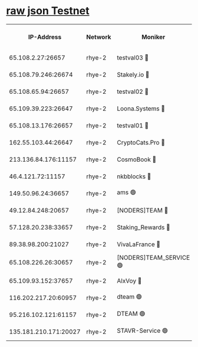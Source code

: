 
[raw json Testnet](https://rpc-check.quickt.stavr.tech/quickt/rpc-quickt-result.json)
=


<table><tr><th>IP-Address</th><th>Network</th><th>Moniker</th><th>Latest Block Height</th><th>Earliest Block Height</th><th>Catching Up</th><th>Tx Index</th><th>Voting Power</th><th>Scan Time</th></tr><tr><td>65.108.2.27:26657</td><td>rhye-2</td><td>testval03 🔴</td><td>814416</td><td>1</td><td>False</td><td>on</td><td>11002050</td><td>2024-02-15T02:13:23.962050295UTC</td></tr><tr><td>65.108.79.246:26674</td><td>rhye-2</td><td>Stakely.io 🔴</td><td>814416</td><td>1</td><td>False</td><td>on</td><td>10010</td><td>2024-02-15T02:13:26.378470957UTC</td></tr><tr><td>65.108.65.94:26657</td><td>rhye-2</td><td>testval02 🔴</td><td>814417</td><td>1</td><td>False</td><td>on</td><td>11002050</td><td>2024-02-15T02:13:29.223001302UTC</td></tr><tr><td>65.109.39.223:26647</td><td>rhye-2</td><td>Loona.Systems 🔴</td><td>814417</td><td>1</td><td>False</td><td>off</td><td>86949</td><td>2024-02-15T02:13:32.503142088UTC</td></tr><tr><td>65.108.13.176:26657</td><td>rhye-2</td><td>testval01 🔴</td><td>814418</td><td>1</td><td>False</td><td>on</td><td>13082010</td><td>2024-02-15T02:13:33.349199000UTC</td></tr><tr><td>162.55.103.44:26647</td><td>rhye-2</td><td>CryptoCats.Pro 🔴</td><td>814421</td><td>1</td><td>False</td><td>off</td><td>9999</td><td>2024-02-15T02:14:05.762613477UTC</td></tr><tr><td>213.136.84.176:11157</td><td>rhye-2</td><td>CosmoBook 🔴</td><td>814420</td><td>65301</td><td>False</td><td>off</td><td>1528057</td><td>2024-02-15T02:13:59.278032585UTC</td></tr><tr><td>46.4.121.72:11157</td><td>rhye-2</td><td>nkbblocks 🔴</td><td>814414</td><td>70101</td><td>False</td><td>off</td><td>81491</td><td>2024-02-15T02:13:16.530192549UTC</td></tr><tr><td>149.50.96.24:36657</td><td>rhye-2</td><td>ams 🟢</td><td>814419</td><td>133501</td><td>False</td><td>on</td><td>0</td><td>2024-02-15T02:13:48.718513574UTC</td></tr><tr><td>49.12.84.248:20657</td><td>rhye-2</td><td>[NODERS]TEAM 🔴</td><td>814419</td><td>146001</td><td>False</td><td>on</td><td>59690</td><td>2024-02-15T02:13:46.306069459UTC</td></tr><tr><td>57.128.20.238:33657</td><td>rhye-2</td><td>Staking_Rewards 🔴</td><td>814417</td><td>149101</td><td>False</td><td>on</td><td>9900</td><td>2024-02-15T02:13:32.002872746UTC</td></tr><tr><td>89.38.98.200:21027</td><td>rhye-2</td><td>VivaLaFrance 🔴</td><td>814415</td><td>220501</td><td>False</td><td>off</td><td>10000</td><td>2024-02-15T02:13:18.988293245UTC</td></tr><tr><td>65.108.226.26:30657</td><td>rhye-2</td><td>[NODERS]TEAM_SERVICE 🟢</td><td>814417</td><td>241501</td><td>False</td><td>on</td><td>0</td><td>2024-02-15T02:13:32.979291227UTC</td></tr><tr><td>65.109.93.152:37657</td><td>rhye-2</td><td>AlxVoy 🔴</td><td>814415</td><td>315173</td><td>False</td><td>on</td><td>143351</td><td>2024-02-15T02:13:21.477615222UTC</td></tr><tr><td>116.202.217.20:60957</td><td>rhye-2</td><td>dteam 🟢</td><td>814417</td><td>421794</td><td>False</td><td>on</td><td>0</td><td>2024-02-15T02:13:29.557113503UTC</td></tr><tr><td>95.216.102.121:61157</td><td>rhye-2</td><td>DTEAM 🟢</td><td>749821</td><td>748801</td><td>False</td><td>on</td><td>0</td><td>2024-02-15T02:13:26.696644418UTC</td></tr><tr><td>135.181.210.171:20027</td><td>rhye-2</td><td>STAVR-Service 🟢</td><td>814419</td><td>811501</td><td>False</td><td>on</td><td>0</td><td>2024-02-15T02:13:44.000433941UTC</td></tr></table>